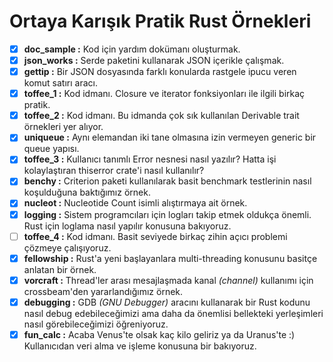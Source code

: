 # Ortaya Karışık Pratik Rust Örnekleri

- [x] __doc_sample   :__ Kod için yardım dokümanı oluşturmak.
- [x] __json_works   :__ Serde paketini kullanarak JSON içerikle çalışmak.
- [x] __gettip       :__ Bir JSON dosyasında farklı konularda rastgele ipucu veren komut satırı aracı.
- [x] __toffee_1     :__ Kod idmanı. Closure ve iterator fonksiyonları ile ilgili birkaç pratik.
- [x] __toffee_2     :__ Kod idmanı. Bu idmanda çok sık kullanılan Derivable trait örnekleri yer alıyor.
- [x] __uniqueue     :__ Aynı elemandan iki tane olmasına izin vermeyen generic bir queue yapısı.
- [x] __toffee_3     :__ Kullanıcı tanımlı Error nesnesi nasıl yazılır? Hatta işi kolaylaştıran thiserror crate'i nasıl kullanılır?
- [x] __benchy       :__ Criterion paketi kullanılarak basit benchmark testlerinin nasıl koşulduğuna baktığımız örnek.
- [x] __nucleot      :__ Nucleotide Count isimli alıştırmaya ait örnek.
- [x] __logging      :__ Sistem programcıları için logları takip etmek oldukça önemli. Rust için loglama nasıl yapılır konusuna bakıyoruz.
- [ ] __toffee_4     :__ Kod idmanı. Basit seviyede birkaç zihin açıcı problemi çözmeye çalışıyoruz.
- [x] __fellowship   :__ Rust'a yeni başlayanlara multi-threading konusunu basitçe anlatan bir örnek.
- [x] __vorcraft     :__ Thread'ler arası mesajlaşmada kanal _(channel)_ kullanımı için crossbeam'den yararlandığımız örnek.
- [x] __debugging    :__ GDB _(GNU Debugger)_ aracını kullanarak bir Rust kodunu nasıl debug edebileceğimizi ama daha da önemlisi bellekteki yerleşimleri nasıl görebileceğimizi öğreniyoruz.
- [x] __fun_calc     :__ Acaba Venus'te olsak kaç kilo geliriz ya da Uranus'te :) Kullanıcıdan veri alma ve işleme konusuna bir bakıyoruz.